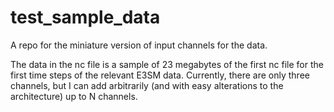 # test_sample_data
A repo for the miniature version of input channels for the data. 


The data in the nc file is a sample of 23 megabytes of the first nc file for the first time steps of the relevant E3SM data. Currently, there are only three channels, but I can add arbitrarily (and with easy alterations to the architecture) up to N channels.

